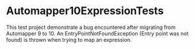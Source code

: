 # Automapper10ExpressionTests

This test project demonstrate a bug encountered after migrating from Automapper 9 to 10. An EntryPointNotFoundException (Entry point was not found) is thrown when trying to map an expression.
